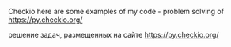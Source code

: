 Checkio
here are some examples of my code - problem solving of https://py.checkio.org/

решение задач, размещенных на сайте https://py.checkio.org/
